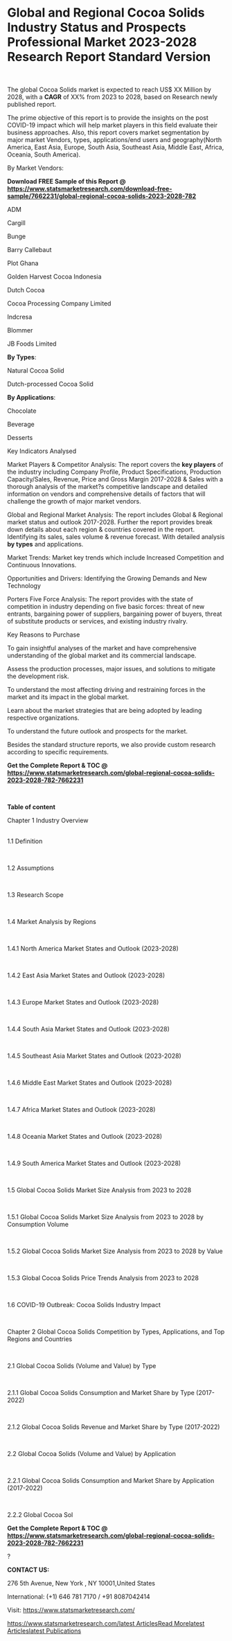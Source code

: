 <h1>Global and Regional Cocoa Solids Industry Status and Prospects Professional Market 2023-2028 Research Report Standard Version</h1><br/><p>The global Cocoa Solids market is expected to reach US$ XX Million by 2028, with a <strong>CAGR</strong> of XX% from 2023 to 2028, based on Research newly published report.</p>
 
 
 
 <p>The prime objective of this report is to provide the insights on the post COVID-19 impact which will help market players in this field evaluate their business approaches. Also, this report covers market segmentation by major market Vendors, types, applications/end users and geography(North America, East Asia, Europe, South Asia, Southeast Asia, Middle East, Africa, Oceania, South America).</p>
 
 
 
 <p>By Market Vendors:</p>
 
 
 
 <p><strong>Download FREE Sample of this Report @ <a href="https://www.statsmarketresearch.com/download-free-sample/7662231/global-regional-cocoa-solids-2023-2028-782">https://www.statsmarketresearch.com/download-free-sample/7662231/global-regional-cocoa-solids-2023-2028-782</a></strong></p>
 
 
 
 <p>ADM</p>
 
 
 
 <p>Cargill</p>
 
 
 
 <p>Bunge</p>
 
 
 
 <p>Barry Callebaut</p>
 
 
 
 <p>Plot Ghana</p>
 
 
 
 <p>Golden Harvest Cocoa Indonesia</p>
 
 
 
 <p>Dutch Cocoa</p>
 
 
 
 <p>Cocoa Processing Company Limited</p>
 
 
 
 <p>Indcresa</p>
 
 
 
 <p>Blommer</p>
 
 
 
 <p>JB Foods Limited</p>
 
 
 
 <p><strong>By Types</strong>:</p>
 
 
 
 <p>Natural Cocoa Solid</p>
 
 
 
 <p>Dutch-processed Cocoa Solid</p>
 
 
 
 <p><strong><strong>By Applications</strong></strong>:</p>
 
 
 
 <p>Chocolate</p>
 
 
 
 <p>Beverage</p>
 
 
 
 <p>Desserts</p>
 
 
 
 <p>Key Indicators Analysed</p>
 
 
 
 <p>Market Players & Competitor Analysis: The report covers the <strong>key players</strong> of the industry including Company Profile, Product Specifications, Production Capacity/Sales, Revenue, Price and Gross Margin 2017-2028 & Sales with a thorough analysis of the market?s competitive landscape and detailed information on vendors and comprehensive details of factors that will challenge the growth of major market vendors.</p>
 
 
 
 <p>Global and Regional Market Analysis: The report includes Global & Regional market status and outlook 2017-2028. Further the report provides break down details about each region & countries covered in the report. Identifying its sales, sales volume & revenue forecast. With detailed analysis <strong>by types</strong> and applications.</p>
 
 
 
 <p>Market Trends: Market key trends which include Increased Competition and Continuous Innovations.</p>
 
 
 
 <p>Opportunities and Drivers: Identifying the Growing Demands and New Technology</p>
 
 
 
 <p>Porters Five Force Analysis: The report provides with the state of competition in industry depending on five basic forces: threat of new entrants, bargaining power of suppliers, bargaining power of buyers, threat of substitute products or services, and existing industry rivalry.</p>
 
 
 
 <p>Key Reasons to Purchase</p>
 
 
 
 <p>To gain insightful analyses of the market and have comprehensive understanding of the global market and its commercial landscape.</p>
 
 
 
 <p>Assess the production processes, major issues, and solutions to mitigate the development risk.</p>
 
 
 
 <p>To understand the most affecting driving and restraining forces in the market and its impact in the global market.</p>
 
 
 
 <p>Learn about the market strategies that are being adopted by leading respective organizations.</p>
 
 
 
 <p>To understand the future outlook and prospects for the market.</p>
 
 
 
 <p>Besides the standard structure reports, we also provide custom research according to specific requirements.</p>
 
 
 
 <div><b>Get the Complete Report & TOC @ <a href="https://www.statsmarketresearch.com/global-regional-cocoa-solids-2023-2028-782-7662231">https://www.statsmarketresearch.com/global-regional-cocoa-solids-2023-2028-782-7662231</a></b></div>
 
 
 
 <p><br />
 
 <b>Table of content</b></p>
 
 
 
 <p>Chapter 1 Industry Overview<br />
 
 <br />
 
 1.1 Definition<br />
 
 <br />
 
 1.2 Assumptions<br />
 
 <br />
 
 1.3 Research Scope<br />
 
 <br />
 
 1.4 Market Analysis by Regions<br />
 
 <br />
 
 1.4.1 North America Market States and Outlook (2023-2028)<br />
 
 <br />
 
 1.4.2 East Asia Market States and Outlook (2023-2028)<br />
 
 <br />
 
 1.4.3 Europe Market States and Outlook (2023-2028)<br />
 
 <br />
 
 1.4.4 South Asia Market States and Outlook (2023-2028)<br />
 
 <br />
 
 1.4.5 Southeast Asia Market States and Outlook (2023-2028)<br />
 
 <br />
 
 1.4.6 Middle East Market States and Outlook (2023-2028)<br />
 
 <br />
 
 1.4.7 Africa Market States and Outlook (2023-2028)<br />
 
 <br />
 
 1.4.8 Oceania Market States and Outlook (2023-2028)<br />
 
 <br />
 
 1.4.9 South America Market States and Outlook (2023-2028)<br />
 
 <br />
 
 1.5 Global Cocoa Solids Market Size Analysis from 2023 to 2028<br />
 
 <br />
 
 1.5.1 Global Cocoa Solids Market Size Analysis from 2023 to 2028 by Consumption Volume<br />
 
 <br />
 
 1.5.2 Global Cocoa Solids Market Size Analysis from 2023 to 2028 by Value<br />
 
 <br />
 
 1.5.3 Global Cocoa Solids Price Trends Analysis from 2023 to 2028<br />
 
 <br />
 
 1.6 COVID-19 Outbreak: Cocoa Solids Industry Impact<br />
 
 <br />
 
 Chapter 2 Global Cocoa Solids Competition by Types, Applications, and Top Regions and Countries<br />
 
 <br />
 
 2.1 Global Cocoa Solids (Volume and Value) by Type<br />
 
 <br />
 
 2.1.1 Global Cocoa Solids Consumption and Market Share by Type (2017-2022)<br />
 
 <br />
 
 2.1.2 Global Cocoa Solids Revenue and Market Share by Type (2017-2022)<br />
 
 <br />
 
 2.2 Global Cocoa Solids (Volume and Value) by Application<br />
 
 <br />
 
 2.2.1 Global Cocoa Solids Consumption and Market Share by Application (2017-2022)<br />
 
 <br />
 
 2.2.2 Global Cocoa Sol</p>
 
 
 
 <div><b>Get the Complete Report & TOC @ <a href="https://www.statsmarketresearch.com/global-regional-cocoa-solids-2023-2028-782-7662231">https://www.statsmarketresearch.com/global-regional-cocoa-solids-2023-2028-782-7662231</a></b></div>
 
 
 
 <p>? </p>
 
 
 
 <p><b>CONTACT US:</b><br />
 
 276 5th Avenue, New York , NY 10001,United States<br />
 
 International: (+1) 646 781 7170 / +91 8087042414<br />
 
 Visit: <a href="https://www.statsmarketresearch.com/">https://www.statsmarketresearch.com/</a><br />
 
 <a href="https://gyeongbokgung.com">https://www.statsmarketresearch.com/</a><a href="https://hallyeomaritime.com">latest Articles</a><a href="https://jingwansa.com">Read More</a><a href="https://nguoiviet.jp/">latest Articles</a><a href="https://www.intelmarketresearch.com/">latest Publications</a></p>